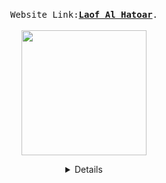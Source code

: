 

  <p align="center">
  <br>
  <samp>
    Website Link:<b><a rel="nofollow noopener noreferrer" target="_blank" href="https://ltdreamorgil.wordpress.com/">Laof Al Hatoar</a></b>.
  </samp>
  <br>
  <br>
   <img src="https://ltdreamorgil.files.wordpress.com/2021/05/d79cd7a2d795d7a3-d7a2d79c-d794d7aad795d790d7a8-1-e1622734347812.png" width="200"/>
  </p>
  
  <details align="center">

 
  Building a website for the association using WordPress platform.
  Participante: 
  <br>
  <center>
    
                        | name  |git username  | role |
                        | :------------:|:---------------:| :-----:|
                        | Idan Kelman      | idankelman | designer |
                        | Elad David      | eladdavid5        |   project manager  |
                        |  Ofek Zada | ofekzada        |    programmer |
                        | Inbar Shmaya | inbarshmaya        |    programmer |

  </center>
  </details>
